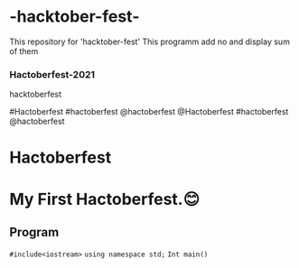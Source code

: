 # -hacktober-fest-
This repository for 'hacktober-fest'
This programm add no and display sum of them
### Hactoberfest-2021


hacktoberfest

#Hactoberfest #hactoberfest
@hactoberfest 
@Hactoberfest 
#hactoberfest
@hactoberfest

# Hactoberfest

# My First Hactoberfest.😊

##  Program
`#include<iostream>`
`using namespace std;`
`Int main()`
